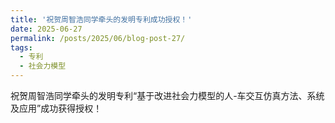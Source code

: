 ```yaml
---
title: '祝贺周智浩同学牵头的发明专利成功授权！'
date: 2025-06-27
permalink: /posts/2025/06/blog-post-27/
tags:
  - 专利
  - 社会力模型
---
```

祝贺周智浩同学牵头的发明专利“基于改进社会力模型的人-车交互仿真方法、系统及应用”成功获得授权！
